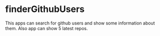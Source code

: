 # finderGithubUsers
This apps can search for github users and show some information about them. Also app can show 5 latest repos.
